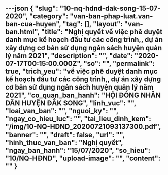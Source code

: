 ---json
{
    "slug": "10-nq-hdnd-dak-song-15-07-2020",
    "category": "van-ban-phap-luat.van-ban-cua-huyen",
    "tag": [],
    "layout": "van-ban.html",
    "title": "Nghị quyết về việc phê duyệt danh mục kế hoạch đầu tư các công trình,, dự án xây dựng cơ bản sử dụng ngân sách huyện quản lý năm 2021",
    "description": "",
    "date": "2020-07-17T00:15:00.000Z",
    "so": "",
    "permalink": true,
    "trich_yeu": "về việc phê duyệt danh mục kế hoạch đầu tư các công trình,, dự án xây dựng cơ bản sử dụng ngân sách huyện quản lý năm 2021",
    "co_quan_ban_hanh": "HỘI ĐỒNG NHÂN DÂN HUYỆN ĐẮK SONG",
    "linh_vuc": "",
    "loai_van_ban": "",
    "nguoi_ky": "",
    "ngay_co_hieu_luc": "",
    "tai_lieu_dinh_kem": "/img/10-NQ-HDND_20200721093137300.pdf",
    "banner": "",
    "draft": false,
    "url": "",
    "hinh_thuc_van_ban": "Nghị quyết",
    "ngay_ban_hanh": "15/07/2020",
    "so_hieu": "10/NQ-HĐND",
    "upload-image": "",
    "__content__": ""
}
---
